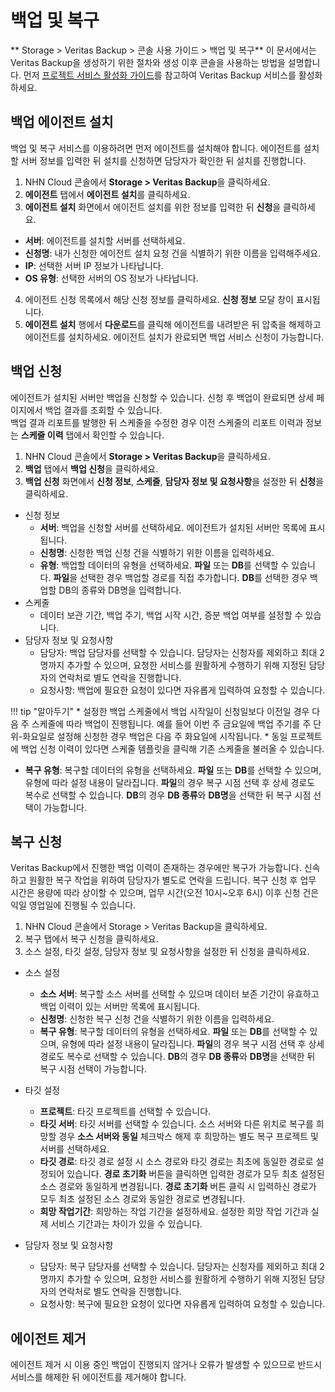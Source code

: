 # 백업 및 복구
** Storage > Veritas Backup > 콘솔 사용 가이드 > 백업 및 복구**
이 문서에서는 Veritas Backup을 생성하기 위한 절차와 생성 이후 콘솔을 사용하는 방법을 설명합니다.
먼저 [프로젝트 서비스 활성화 가이드](https://docs.nhncloud.com/ko/nhncloud/ko/console-guide/#_21)를 참고하여 Veritas Backup 서비스를 활성화하세요.


## 백업 에이전트 설치

백업 및 복구 서비스를 이용하려면 먼저 에이전트를 설치해야 합니다. 에이전트를 설치할 서버 정보를 입력한 뒤 설치를 신청하면 담당자가 확인한 뒤 설치를 진행합니다.
1. NHN Cloud 콘솔에서 **Storage > Veritas Backup**을 클릭하세요.
2. **에이전트** 탭에서 **에이전트 설치**를 클릭하세요.
3. **에이전트 설치** 화면에서 에이전트 설치를 위한 정보를 입력한 뒤 **신청**을 클릭하세요.

* **서버**: 에이전트를 설치할 서버를 선택하세요.
* **신청명**: 내가 신청한 에이전트 설치 요청 건을 식별하기 위한 이름을 입력해주세요.  
* **IP**: 선택한 서버 IP 정보가 나타납니다.
* **OS 유형**: 선택한 서버의 OS 정보가 나타납니다.

4. 에이전트 신청 목록에서 해당 신청 정보를 클릭하세요. **신청 정보** 모달 창이 표시됩니다.
5. **에이전트 설치** 행에서 **다운로드**를 클릭해 에이전트를 내려받은 뒤 압축을 해제하고 에이전트를 설치하세요. 에이전트 설치가 완료되면 백업 서비스 신청이 가능합니다. 



## 백업 신청

에이전트가 설치된 서버만 백업을 신청할 수 있습니다. 신청 후 백업이 완료되면 상세 페이지에서 백업 결과를 조회할 수 있습니다. <br>
백업 결과 리포트를 발행한 뒤 스케줄을 수정한 경우 이전 스케줄의 리포트 이력과 정보는 **스케줄 이력** 탭에서 확인할 수 있습니다.

1. NHN Cloud 콘솔에서 **Storage > Veritas Backup**을 클릭하세요.
2. **백업** 탭에서 **백업 신청**을 클릭하세요.
3. **백업 신청** 화면에서 **신청 정보**, **스케줄**, **담당자 정보 및 요청사항**을 설정한 뒤 **신청**을 클릭하세요.
* 신청 정보
  * **서버**: 백업을 신청할 서버를 선택하세요. 에이전트가 설치된 서버만 목록에 표시됩니다.
  * **신청명**: 신청한 백업 신청 건을 식별하기 위한 이름을 입력하세요.
  * **유형**: 백업할 데이터의 유형을 선택하세요. **파일** 또는 **DB**를 선택할 수 있습니다. **파일**을 선택한 경우 백업할 경로를 직접 추가합니다. **DB**를 선택한 경우 백업할 DB의 종류와 DB명을 입력합니다.
* 스케줄
  * 데이터 보관 기간, 백업 주기, 백업 시작 시간, 증분 백업 여부를 설정할 수 있습니다.
* 담당자 정보 및 요청사항
  * 담당자: 백업 담당자를 선택할 수 있습니다. 담당자는 신청자를 제외하고 최대 2명까지 추가할 수 있으며, 요청한 서비스를 원활하게 수행하기 위해 지정된 담당자의 연락처로 별도 연락을 진행합니다.
  * 요청사항: 백업에 필요한 요청이 있다면 자유롭게 입력하여 요청할 수 있습니다. 
  
!!! tip "알아두기"
    * 설정한 백업 스케줄에서 백업 시작일이 신청일보다 이전일 경우 다음 주 스케줄에 따라 백업이 진행됩니다. 예를 들어 이번 주 금요일에 백업 주기를 주 단위-화요일로 설정해 신청한 경우 백업은 다음 주 화요일에 시작됩니다.
    * 동일 프로젝트에 백업 신청 이력이 있다면 스케줄 템플릿을 클릭해 기존 스케줄을 불러올 수 있습니다. 
  * **복구 유형**: 복구할 데이터의 유형을 선택하세요. **파일** 또는 **DB**를 선택할 수 있으며, 유형에 따라 설정 내용이 달라집니다. **파일**의 경우 복구 시점 선택 후 상세 경로도 복수로 선택할 수 있습니다. **DB**의 경우 **DB 종류**와 **DB명**을 선택한 뒤 복구 시점 선택이 가능합니다.



## 복구 신청
Veritas Backup에서 진행한 백업 이력이 존재하는 경우에만 복구가 가능합니다. 신속하고 원활한 복구 작업을 위하여 담당자가 별도로 연락을 드립니다.
복구 신청 후 업무 시간은 용량에 따라 상이할 수 있으며, 업무 시간(오전 10시~오후 6시) 이후 신청 건은 익일 영업일에 진행될 수 있습니다.

1. NHN Cloud 콘솔에서 Storage > Veritas Backup을 클릭하세요.
2. 복구 탭에서 복구 신청을 클릭하세요.
3. 소스 설정, 타깃 설정, 담당자 정보 및 요청사항을 설정한 뒤 신청을 클릭하세요.

* 소스 설정
  * **소스 서버**: 복구할 소스 서버를 선택할 수 있으며 데이터 보존 기간이 유효하고 백업 이력이 있는 서버만 목록에 표시됩니다.
  * **신청명**: 신청한 복구 신청 건을 식별하기 위한 이름을 입력하세요.
  * **복구 유형**: 복구할 데이터의 유형을 선택하세요. **파일** 또는 **DB**를 선택할 수 있으며, 유형에 따라 설정 내용이 달라집니다. **파일**의 경우 복구 시점 선택 후 상세 경로도 복수로 선택할 수 있습니다. **DB**의 경우 **DB 종류**와 **DB명**을 선택한 뒤 복구 시점 선택이 가능합니다.

* 타깃 설정
  * **프로젝트**: 타깃 프로젝트를 선택할 수 있습니다.
  * **타깃 서버**: 타깃 서버를 선택할 수 있습니다. 소스 서버와 다른 위치로 복구를 희망할 경우 **소스 서버와 동일** 체크박스 해제 후 희망하는 별도 복구 프로젝트 및 서버를 선택하세요.
  * **타깃 경로**: 타깃 경로 설정 시 소스 경로와 타깃 경로는 최초에 동일한 경로로 설정되어 있습니다. **경로 초기화** 버튼을 클릭하면 입력한 경로가 모두 최초 설정된 소스 경로와 동일하게 변경됩니다. **경로 초기화** 버튼 클릭 시 입력하신 경로가 모두 최초 설정된 소스 경로와 동일한 경로로 변경됩니다.
  * **희망 작업기간**: 희망하는 작업 기간을 설정하세요. 설정한 희망 작업 기간과 실제 서비스 기간과는 차이가 있을 수 있습니다. 

* 담당자 정보 및 요청사항
  * 담당자: 복구 담당자를 선택할 수 있습니다. 담당자는 신청자를 제외하고 최대 2명까지 추가할 수 있으며, 요청한 서비스를 원활하게 수행하기 위해 지정된 담당자의 연락처로 별도 연락을 진행합니다.
  * 요청사항: 복구에 필요한 요청이 있다면 자유롭게 입력하여 요청할 수 있습니다. 

## 에이전트 제거
에이전트 제거 시 이용 중인 백업이 진행되지 않거나 오류가 발생할 수 있으므로 반드시 서비스를 해제한 뒤 에이전트를 제거해야 합니다.
<!-- 에이전트 설치 제거 시 리눅스/윈도우 OS구분해서 가이드 필요한지 확인 필요 설치는 구분없이 그냥 설치 파일 다운로드 하라고 가이드 문구 노출중 -->




